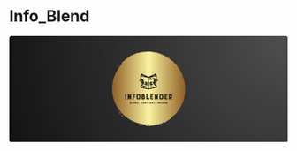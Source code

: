 # Info_Blend

<img src="./images/infoblemder-logo.png" alt="Info_Blender logo" title="Info_Blender"/>
